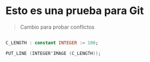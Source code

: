 # Esto es una prueba para Git

> Cambio para probar conflictos

```ada

C_LENGTH : constant INTEGER := 100;

PUT_LINE (INTEGER'IMAGE (C_LENGTH));

```

